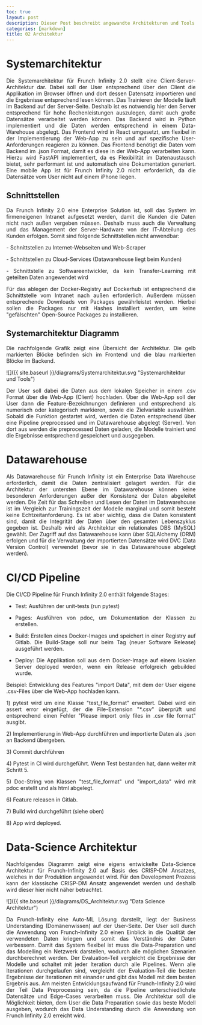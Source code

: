 ```yaml
---
toc: true
layout: post
description: Dieser Post beschreibt angewandte Architekturen und Tools für Frunch Infinity 2.0
categories: [markdown]
title: 02 Architektur
---
```


# Systemarchitektur
<p style="text-align: justify;">Die Systemarchitektur für Frunch Infinity 2.0 stellt eine Client-Server-Architektur dar. Dabei soll der User entsprechend über den Client die Applikation im Browser öffnen und dort dessen Datensatz importieren und die Ergebnisse entsprechend lesen können. Das Trainieren der Modelle läuft im Backend auf der Server-Seite. Deshalb ist es notwendig hier den Server entsprechend für hohe Rechenleistungen auszulegen, damit auch große Datensätze verarbeitet werden können. Das Backend wird in Python implementiert und die Daten werden entsprechend in einem Data-Warehouse abgelegt. Das Frontend wird in React umgesetzt, um flexibel in der Implementierung der Web-App zu sein und auf spezifische User-Anforderungen reagieren zu können. Das Frontend benötigt die Daten vom Backend im .json Format, damit es diese in der Web-App verarbeiten kann. Hierzu wird FastAPI implementiert, da es Flexibilität im Datenaustausch bietet, sehr performant ist und automatisch eine Dokumentation generiert. Eine mobile App ist für Frunch Infinity 2.0 nicht erforderlich, da die Datensätze vom User nicht auf einem iPhone liegen. </p>

## Schnittstellen
<p style="text-align: justify;">Da Frunch Infinity 2.0 eine Enterprise Solution ist, soll das System im firmeneigenen Intranet aufgesetzt werden, damit die Kunden die Daten nicht nach außen vergeben müssen. Deshalb muss auch die Verwaltung und das Management der Server-Hardware von der IT-Abteilung des Kunden erfolgen. Somit sind folgende Schnittstellen nicht anwendbar:</p>
<p style="text-align: justify;">- Schnittstellen zu Internet-Webseiten und Web-Scraper</p>
<p style="text-align: justify;">- Schnittstellen zu Cloud-Services (Datawarehouse liegt beim Kunden)</p>
<p style="text-align: justify;">- Schnittstelle zu Softwareentwickler, da kein Transfer-Learning mit geteilten Daten angewendet wird</p>

<p style="text-align: justify;">Für das ablegen der Docker-Registry auf Dockerhub ist entsprechend die Schnittstelle vom Intranet nach außen erforderlich. Außerdem müssen entsprechende Downloads von Packages gewährleistet werden. Hierbei sollen die Packages nur mit Hashes installiert werden, um keine "gefälschten" Open-Source Packages zu installieren.</p>

## Systemarchitektur Diagramm

<p style="text-align: justify;">Die nachfolgende Grafik zeigt eine Übersicht der Architektur. Die gelb markierten Blöcke befinden sich im Frontend und die blau markierten Blöcke im Backend.</p>

![]({{ site.baseurl }}/diagrams/Systemarchitektur.svg "Systemarchitektur und Tools")

<p style="text-align: justify;">Der User soll dabei die Daten aus dem lokalen Speicher in einem .csv Format über die Web-App (Client) hochladen. Über die Web-App soll der User dann die Feature-Bezeichnungen definieren und entsprechend als numerisch oder kategorisch markieren, sowie die Zielvariable auswählen. Sobald die Funktion gestartet wird, werden die Daten entsprechend über eine Pipeline preprocessed und im Datawarehouse abgelegt (Server). Von dort aus werden die preprocessed Daten geladen, die Modelle trainiert und die Ergebnisse entsprechend gespeichert und ausgegeben.</p>

# Datawarehouse 
<p style="text-align: justify;">Als Datawarehouse für Frunch Infinity ist ein Enterprise Data Warehouse erforderlich, damit die Daten zentralisiert gelagert werden. Für die Architektur der untersten Ebene im Datawarehouse können keine besonderen Anforderungen außer der Konsistenz der Daten abgeleitet werden. Die Zeit für das Schreiben und Lesen der Daten im Datawarehouse ist im Vergleich zur Trainingszeit der Modelle marginal und somit besteht keine Echtzeitanforderung. Es ist aber wichtig, dass die Daten konsistent sind, damit die Integrität der Daten über den gesamten Lebenszyklus gegeben ist. Deshalb wird als Architektur ein relationales DBS (MySQL) gewählt. Der Zugriff auf das Datawarehouse kann über SQLAlchemy (ORM) erfolgen und für die Verwaltung der importierten Datensätze wird DVC (Data Version Control) verwendet (bevor sie in das Datawarehouse abgelegt werden). </p>

# CI/CD Pipeline

Die CI/CD Pipeline für Frunch Infinity 2.0 enthält folgende Stages:
- <p style="text-align: justify;">Test: Ausführen der unit-tests (run pytest)</p>
- <p style="text-align: justify;">Pages: Ausführen von pdoc, um Dokumentation der Klassen zu erstellen.</p>
- <p style="text-align: justify;">Build: Erstellen eines Docker-Images und speichert in einer Registry auf Gitlab. Die Build-Stage soll nur beim Tag (neuer Software Release) ausgeführt werden.</p>
- <p style="text-align: justify;">Deploy: Die Applikation soll aus dem Docker-Image auf einem lokalen Server deployed werden, wenn ein Release erfolgreich gebuilded wurde. </p>

<p style="text-align: justify;">Beispiel: Entwicklung des Features "import Data", mit dem der User eigene .csv-Files über die Web-App hochladen kann. </p>

<p style="text-align: justify;">1) pytest wird um eine Klasse "test_file_format" erweitert. Dabei wird ein assert error eingefügt, der die File-Extension "*.csv" überprüft und entsprechend einen Fehler "Please import only files in .csv file format" ausgibt.</p>

<p style="text-align: justify;">2) Implementierung in Web-App durchführen und importierte Daten als .json an Backend übergeben.</p>
<p style="text-align: justify;">3) Commit durchführen</p>
<p style="text-align: justify;">4) Pytest in CI wird durchgeführt. Wenn Test bestanden hat, dann weiter mit Schritt 5. </p>
<p style="text-align: justify;">5) Doc-String von Klassen "test_file_format" und "import_data" wird mit pdoc erstellt und als html abgelegt.</p>
<p style="text-align: justify;">6) Feature releasen in Gitlab. </p>
<p style="text-align: justify;">7) Build wird durchgeführt (siehe oben)</p>
<p style="text-align: justify;">8) App wird deployed.</p>

# Data-Science Architektur
<p style="text-align: justify;">Nachfolgendes Diagramm zeigt eine eigens entwickelte Data-Science Architektur für Frunch-Infinity 2.0 auf Basis des CRISP-DM Ansatzes, welches in der Produktion angewendet wird. Für den Development Prozess kann der klassische CRISP-DM Ansatz angewendet werden und deshalb wird dieser hier nicht näher betrachtet. </p>

![]({{ site.baseurl }}/diagrams/DS_Architektur.svg "Data Science Architektur")

<p style="text-align: justify;">Da Frunch-Infinity eine Auto-ML Lösung darstellt, liegt der Business Understanding (Domänenwissen) auf der User-Seite. Der User soll durch die Anwendung von Frunch-Infinity 2.0 einen Einblick in die Qualität der verwendeten Daten kriegen und somit das Verständnis der Daten verbessern. Damit das System flexibel ist muss die Data-Preparation und das Modelling ein Netzwerk darstellen, wodurch alle möglichen Szenarien durchberechnet werden. Der Evaluation-Teil vergleicht die Ergebnisse der Modelle und schaltet mit jeder Iteration durch alle Pipelines. Wenn alle Iterationen durchgelaufen sind, vergleicht der Evaluation-Teil die besten Ergebnisse der Iterationen mit einander und gibt das Modell mit dem besten Ergebnis aus. Am meisten Entwicklungsaufwand für Frunch-Infinity 2.0 wird der Teil Data Preprocessing sein, da die Pipeline unterschiedlichste Datensätze und Edge-Cases verarbeiten muss. Die Architektur soll die Möglichkeit bieten, dem User die Data Preparation sowie das beste Modell ausgeben, wodurch das Data Understanding durch die Anwendung von Frunch Infinity 2.0 erreicht wird.</p>

